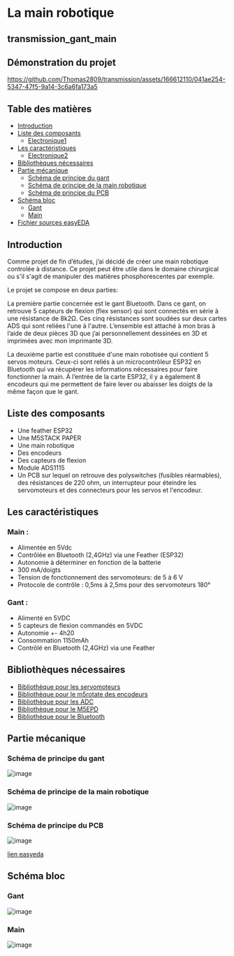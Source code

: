 # La main robotique

## transmission_gant_main
## Démonstration du projet
https://github.com/Thomas2809/transmission/assets/166612110/041ae254-5347-47f5-9a14-3c6a6fa173a5
## Table des matières
- [Introduction](#introduction)
- [Liste des composants](#liste-des-composants)
  - [Electronique1](#electronique1)
- [Les caractéristiques](#les-caractéristiques)
  - [Electronique2](#electronique2)
- [Bibliothèques nécessaires](#bibliothèques-nécessaires)
- [Partie mécanique](#partie-mécanique)
   - [Schéma de principe du gant](#scéma-de-principe-du-gant)
   - [Schéma de principe de la main robotique](#schéma-de-principe-de-la-main-robotique)
   - [Schéma de principe du PCB](#schéma-de-principe-du-PCB)
- [Schéma bloc](#schéma-bloc)      
  - [Gant](#Gant)
  - [Main](#Main)
- [Fichier sources easyEDA](#Fichier-sources-easyEDA)

## Introduction
Comme projet de fin d’études, j’ai décidé de créer une main robotique controlée à distance. 
Ce projet peut être utile dans le domaine chirurgical ou s'il s'agit de manipuler des matières phosphorescentes par exemple.

Le projet se compose en deux parties:

La première partie concernée est le gant Bluetooth. 
Dans ce gant, on retrouve 5 capteurs de flexion (flex sensor) qui sont connectés en série à une résistance de 8k2Ω. Ces cinq résistances sont soudées sur deux cartes ADS qui sont reliées l'une à l'autre. 
L’ensemble est attaché à mon bras à l’aide de deux pièces 3D que j’ai personnellement dessinées en 3D et imprimées avec mon imprimante 3D. 

La deuxième partie est constituée d'une main robotisée qui contient 5 servos moteurs. 
Ceux-ci sont reliés à un microcontrôleur ESP32 en Bluetooth qui va récupérer les informations nécessaires pour faire fonctionner la main.
À l’entrée de la carte ESP32, il y a également 8 encodeurs qui me permettent de faire lever ou abaisser les doigts de la même façon que le gant. 

## Liste des composants

- Une feather ESP32
- Une M5STACK PAPER
- Une main robotique 
- Des encodeurs 
- Des capteurs de flexion 
- Module ADS1115 
- Un PCB sur lequel on retrouve des polyswitches (fusibles réarmables), des résistances de 220 ohm, un interrupteur pour éteindre les servomoteurs et des connecteurs pour les servos et l'encodeur.

## Les caractéristiques

### Main :
- Alimentée en 5Vdc
- Contrôlée en Bluetooth (2,4GHz) via une Feather (ESP32)
- Autonomie à déterminer en fonction de la batterie
- 300 mA/doigts 
- Tension de fonctionnement des servomoteurs: de 5 à 6 V
- Protocole de contrôle : 0,5ms à 2,5ms pour des servomoteurs 180°
### Gant :
- Alimenté en 5VDC
- 5 capteurs de flexion commandés en 5VDC
- Autonomie +- 4h20
- Consommation 1150mAh
- Contrôlé en Bluetooth (2,4GHz) via une Feather 

## Bibliothèques nécessaires

- [Bibliothèque pour les servomoteurs](https://github.com/jkb-git/ESP32Servo)
- [Bibliothèque pour le m5rotate des encodeurs](https://github.com/RobTillaart/M5ROTATE8)
- [Bibliothèque pour les ADC](https://github.com/DFRobot/DFRobot_ADS1115/blob/master/DFRobot_ADS1115.h)
- [Bibliothèque pour le M5EPD](https://github.com/m5stack/M5EPD) 
- [Bibliothèque pour le Bluetooth](https://randomnerdtutorials.com/esp32-bluetooth-classic-arduino-ide/)

## Partie mécanique

### Schéma de principe du gant 

![image](https://github.com/Thomas2809/transmission/assets/166612110/93310c57-e7f2-4853-92e2-c30dc33eae3a)

### Schéma de principe de la main robotique   

![image](https://github.com/Thomas2809/transmission/assets/166612110/11a5ead6-651d-49cb-8e9f-05609cc512b8)              

### Schéma de principe du PCB

![image](https://github.com/Thomas2809/transmission/assets/166612110/70e799e9-662f-41b8-b150-6f8a6a61cec8)

[lien easyeda](https://oshwlab.com/thomasgiarrizzo/sch-ma-final)

## Schéma bloc

### Gant

![image](https://github.com/Thomas2809/transmission/assets/166612110/563deee5-c57e-43f0-a7b9-ecd2851ca234)

### Main

![image](https://github.com/Thomas2809/transmission/assets/166612110/3fe65ea3-31b4-4b9d-a606-61c25c475a2b)
